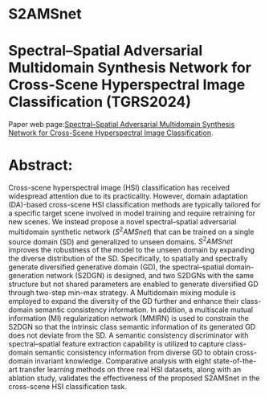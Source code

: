 # S2AMSnet
# Spectral–Spatial Adversarial Multidomain Synthesis Network for Cross-Scene Hyperspectral Image Classification (TGRS2024)

Paper web page:[Spectral–Spatial Adversarial Multidomain Synthesis Network for Cross-Scene Hyperspectral Image Classification](https://ieeexplore.ieee.org/document/10531019).

# Abstract:
Cross-scene hyperspectral image (HSI) classification has received widespread attention due to its practicality. However, domain adaptation (DA)-based cross-scene HSI classification methods are typically tailored for a specific target scene involved in model training and require retraining for new scenes. We instead propose a novel spectral–spatial adversarial multidomain synthetic network ($S^2AMSnet$) that can be trained on a single source domain (SD) and generalized to unseen domains. $S^2AMSnet$ improves the robustness of the model to the unseen domain by expanding the diverse distribution of the SD. Specifically, to spatially and spectrally generate diversified generative domain (GD), the spectral–spatial domain-generation network (S2DGN) is designed, and two S2DGNs with the same structure but not shared parameters are enabled to generate diversified GD through two-step min–max strategy. A Multidomain mixing module is employed to expand the diversity of the GD further and enhance their class-domain semantic consistency information. In addition, a multiscale mutual information (MI) regularization network (MMIRN) is used to constrain the S2DGN so that the intrinsic class semantic information of its generated GD does not deviate from the SD. A semantic consistency discriminator with spectral–spatial feature extraction capability is utilized to capture class-domain semantic consistency information from diverse GD to obtain cross-domain invariant knowledge. Comparative analysis with eight state-of-the-art transfer learning methods on three real HSI datasets, along with an ablation study, validates the effectiveness of the proposed S2AMSnet in the cross-scene HSI classification task.
